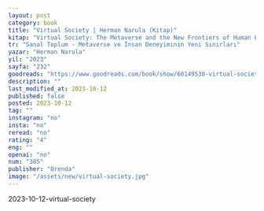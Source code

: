 ```yaml
---
layout: post
category: book
title: "Virtual Society | Herman Narula (Kitap)"
kitap: "Virtual Society: The Metaverse and the New Frontiers of Human Experience"
tr: "Sanal Toplum - Metaverse ve İnsan Deneyiminin Yeni Sınırları"
yazar: "Herman Narula"
yil: "2023"
sayfa: "232"
goodreads: "https://www.goodreads.com/book/show/60149538-virtual-society"
description: ""
last_modified_at: 2023-10-12
published: false
posted: 2023-10-12
tag: ""
instagram: "no"
insta: "no"
reread: "no"
rating: "4"
eng: ""
openai: "no"
num: "385"
publisher: "Orenda"
image: "/assets/new/virtual-society.jpg"
---
```


2023-10-12-virtual-society
